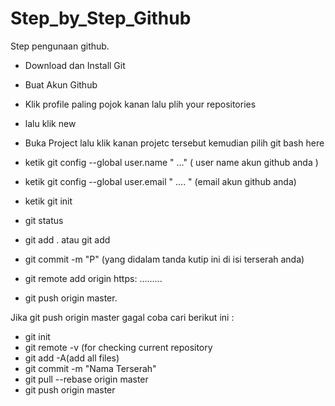 # Step_by_Step_Github
Step pengunaan github.

  
  - Download dan Install Git
  - Buat Akun  Github
  - Klik profile paling pojok kanan lalu plih your repositories
  - lalu klik new 
  - Buka Project lalu klik kanan projetc tersebut kemudian pilih git bash here   
  
  - ketik git config --global user.name  " ..." ( user name akun github anda )
  - ketik git config --global user.email   " .... " (email akun github anda) 
  - ketik git init
  - git status
  - git add . atau git add
  - git commit -m "P"  (yang  didalam tanda kutip ini di isi terserah anda)
  - git remote add origin  https: .........
  - git push origin master.

Jika git push origin master gagal coba cari berikut ini :
  - git init
  - git remote -v (for checking current repository
  - git add -A(add all files)
  - git commit -m "Nama Terserah"
  - git pull --rebase origin master
  - git push origin master
